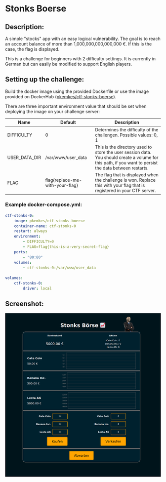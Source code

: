 # Stonks Boerse

## Description:

A simple "stocks" app with an easy logical vulnerability. The goal is to reach an account balance of more than 1,000,000,000,000,000 €. If this is the case, the flag is displayed.

This is a challenge for beginners with 2 difficulty settings. It is currently in German but can easily be modified to support English players.

## Setting up the challenge:

Build the docker image using the provided Dockerfile or use the image provided on DockerHub ([pkemkes/ctf-stonks-boerse](https://hub.docker.com/repository/docker/pkemkes/ctf-stonks-boerse/general)).

There are three important environment value that should be set when deploying the image on your challenge server:

| Name | Default | Description |
|--------|--------|---|
| DIFFICULTY | 0 | Determines the difficulty of the challengen. Possible values: 0, 1 |
| USER_DATA_DIR | /var/www/user_data | This is the directory used to store the user session data. You should create a volume for this path, if you want to persist the data between restarts. |
| FLAG | flag{replace-me-with-your-flag} | The flag that is displayed when the challenge is won. Replace this with your flag that is registered in your CTF server. |

### Example docker-compose.yml:

```yaml
ctf-stonks-0:
    image: pkemkes/ctf-stonks-boerse
    container-name: ctf-stonks-0
    restart: always
    environment:
        - DIFFICULTY=0
        - FLAG=flag{this-is-a-very-secret-flag}
    ports:
        - "80:80"
    volumes:
        - ctf-stonks-0:/var/www/user_data

volumes:
    ctf-stonks-0:
        driver: local
```

## Screenshot:

<img src="./assets/screenshot.png" alt="screenshot.png" width="800"/>